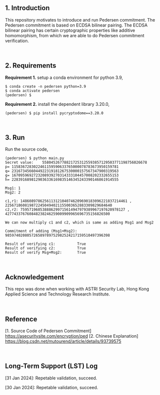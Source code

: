 ## 1. Introduction
This repository motivates to introduce and run Pedersen commitment. The Pedersen commitment is based on ECDSA bilinear pairing. The ECDSA bilinear pairing has certain cryptographic properties like additive homomorphism, from which we are able to do Pedersen commitment verification.   

<br>

## 2. Requirements

**Requirement 1.** setup a conda environment for python 3.9,
```shell
$ conda create -n pedersen python=3.9
$ conda activate pedersen
(pedersen) $
```

**Requirement 2.** install the dependent library 3.20.0,
```shell
(pedersen) $ pip install pycryptodome==3.20.0
```

<br>

## 3. Run
Run the source code,
```shell
(pedersen) $ python main.py
Secret value:    558045267788217253125593857129503771198756026678
p= 1158367283022461159590633765000078783673950159781
q= 2316734566044922319181267530000157567347900319563
g= 1670959692723208939270314333104457008202332655153
h= 2283916898129036336169835146345243390146861914555

Msg1: 1
Msg2: 2

c1,r1: 1486089786256113121040746209690183096221837214461 , 2256718608198722450494021155003652883309829684640
c2,r2: 759571960538886299715614947979389967197620978127 , 427743376760848238246259009909965696735156826500

We can now multiply c1 and c2, which is same as adding Msg1 and Msg2

Commitment of adding (Msg1+Msg2):        985974020805726589789752982524217159510497396398

Result of verifying c1:          True
Result of verifying c2:          True
Result of verify Msg+Msg2:       True
```



<br>

## Acknowledgement
This repo was done when working with ASTRI Security Lab, Hong Kong Applied Science and Technology Research Institute.


<br>

## Reference
[1. Source Code of Pedersen Commitment] https://asecuritysite.com/encryption/ped
[2. Chinese Explanation] https://blog.csdn.net/mutourend/article/details/93739575 

<br>

## Long-Term Support (LST) Log

[31 Jan 2024]: Repetable validation, succeed.

[30 Jan 2024]: Repetable validation, succeed.
